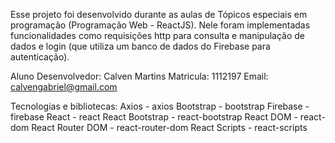 Esse projeto foi desenvolvido durante as aulas de Tópicos especiais em programação (Programação Web - ReactJS). Nele foram implementadas funcionalidades como requisições http para consulta e manipulação de dados e login (que utiliza um banco de dados do Firebase para autenticação).

Aluno Desenvolvedor: Calven Martins
Matricula: 1112197
Email: calvengabriel@gmail.com

Tecnologias e bibliotecas:
Axios - axios
Bootstrap - bootstrap
Firebase - firebase
React - react
React Bootstrap - react-bootstrap
React DOM - react-dom
React Router DOM - react-router-dom
React Scripts - react-scripts
